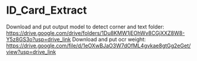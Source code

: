 # ID_Card_Extract
Download and put output model to detect corner and text folder: https://drive.google.com/drive/folders/1Du8KMW1jEOhWv8CGjXXZ8W8-Y5z8GS3o?usp=drive_link
Download and put ocr weight: https://drive.google.com/file/d/1eOXwBJaO3W7dOfML4gvkae8gtGg2eGet/view?usp=drive_link
